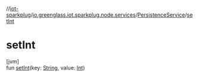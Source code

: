 //[iot-sparkplug](../../../index.md)/[io.greenglass.iot.sparkplug.node.services](../index.md)/[PersistenceService](index.md)/[setInt](set-int.md)

# setInt

[jvm]\
fun [setInt](set-int.md)(key: [String](https://kotlinlang.org/api/latest/jvm/stdlib/kotlin/-string/index.html), value: [Int](https://kotlinlang.org/api/latest/jvm/stdlib/kotlin/-int/index.html))
